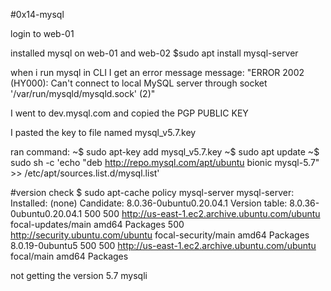 #0x14-mysql

login to web-01

installed mysql on web-01 and web-02
$sudo apt install mysql-server

when i run mysql in CLI I get an error message
message:
	"ERROR 2002 (HY000): Can't connect to local MySQL server through socket '/var/run/mysqld/mysqld.sock' (2)"

I went to dev.mysql.com and copied the PGP PUBLIC KEY

I pasted the key to file named mysql_v5.7.key

ran command:
	~$ sudo apt-key add mysql_v5.7.key
	~$ sudo apt update
	~$ sudo sh -c 'echo "deb http://repo.mysql.com/apt/ubuntu bionic mysql-5.7" >> /etc/apt/sources.list.d/mysql.list'


#version check
$ sudo apt-cache policy mysql-server
mysql-server:
  Installed: (none)
  Candidate: 8.0.36-0ubuntu0.20.04.1
  Version table:
     8.0.36-0ubuntu0.20.04.1 500
        500 http://us-east-1.ec2.archive.ubuntu.com/ubuntu focal-updates/main amd64 Packages
        500 http://security.ubuntu.com/ubuntu focal-security/main amd64 Packages
     8.0.19-0ubuntu5 500
        500 http://us-east-1.ec2.archive.ubuntu.com/ubuntu focal/main amd64 Packages

not getting the version 5.7 mysqli 
